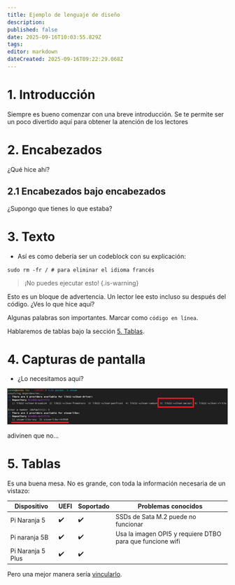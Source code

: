 ```yaml
---
title: Ejemplo de lenguaje de diseño
description:
published: false
date: 2025-09-16T10:03:55.829Z
tags:
editor: markdown
dateCreated: 2025-09-16T09:22:29.068Z
---
```


# 1. Introducción

Siempre es bueno comenzar con una breve introducción. Se te permite ser un poco divertido aquí para obtener la atención de los lectores

# 2. Encabezados

¿Qué hice ahí?

## 2.1 Encabezados bajo encabezados

¿Supongo que tienes lo que estaba?

# 3. Texto

- Así es como debería ser un codeblock con su explicación:

```
sudo rm -fr / # para eliminar el idioma francés
```

> ¡No puedes ejecutar esto!
> {.is-warning}

Esto es un bloque de advertencia. Un lector lee esto incluso su después del código. ¿Ves lo que hice aquí?

Algunas palabras son importantes. Marcar como `código en línea`.

Hablaremos de tablas bajo la sección [5. Tablas](#h-5-tables).

# 4. Capturas de pantalla

- ¿Lo necesitamos aquí?

![steam\\_libs\\_selection.png](/steam_libs_selection.png)

adivinen que no...

# 5. Tablas

Es una buena mesa. No es grande, con toda la información necesaria de un vistazo:

| Dispositivo       | UEFI | Soportado | Problemas conocidos                                       |
| ----------------- | ---- | --------- | --------------------------------------------------------- |
| Pi Naranja 5      | ✔️   | ✔️        | SSDs de Sata M.2 puede no funcionar       |
| Pi naranja 5B     | ✔️   | ✔️        | Usa la imagen OPI5 y requiere DTBO para que funcione wifi |
| Pi Naranja 5 Plus | ✔️   | ✔️        |                                                           |

Pero una mejor manera sería [vincularlo](/en/orangepi-5).

